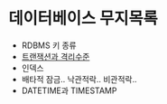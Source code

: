 # 데이터베이스 무지목록

- RDBMS 키 종류
- [트랜잭션과 격리수준](./%ED%8A%B8%EB%9E%9C%EC%9E%AD%EC%85%98.md)
- 인덱스
- 배타적 잠금.. 낙관적락.. 비관적락..
- DATETIME과 TIMESTAMP
